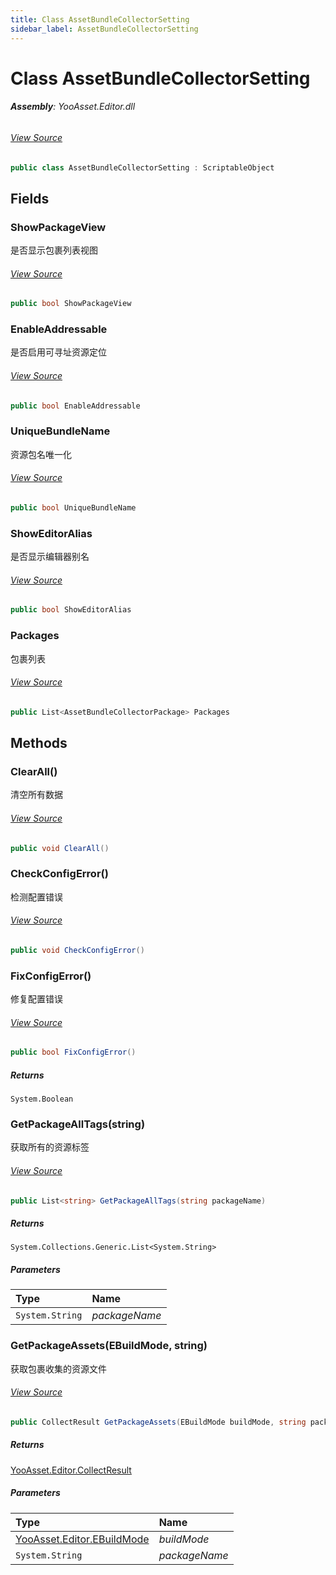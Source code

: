 ```yaml
---
title: Class AssetBundleCollectorSetting
sidebar_label: AssetBundleCollectorSetting
---
```

# Class AssetBundleCollectorSetting


###### **Assembly**: YooAsset.Editor.dll
###### [View Source](https://github.com/tuyoogame/YooAsset/blob/main/Assets/YooAsset/Editor/AssetBundleCollector/AssetBundleCollectorSetting.cs#L9)
```csharp title="Declaration"
public class AssetBundleCollectorSetting : ScriptableObject
```
## Fields
### ShowPackageView
是否显示包裹列表视图
###### [View Source](https://github.com/tuyoogame/YooAsset/blob/main/Assets/YooAsset/Editor/AssetBundleCollector/AssetBundleCollectorSetting.cs#L14)
```csharp title="Declaration"
public bool ShowPackageView
```
### EnableAddressable
是否启用可寻址资源定位
###### [View Source](https://github.com/tuyoogame/YooAsset/blob/main/Assets/YooAsset/Editor/AssetBundleCollector/AssetBundleCollectorSetting.cs#L19)
```csharp title="Declaration"
public bool EnableAddressable
```
### UniqueBundleName
资源包名唯一化
###### [View Source](https://github.com/tuyoogame/YooAsset/blob/main/Assets/YooAsset/Editor/AssetBundleCollector/AssetBundleCollectorSetting.cs#L24)
```csharp title="Declaration"
public bool UniqueBundleName
```
### ShowEditorAlias
是否显示编辑器别名
###### [View Source](https://github.com/tuyoogame/YooAsset/blob/main/Assets/YooAsset/Editor/AssetBundleCollector/AssetBundleCollectorSetting.cs#L29)
```csharp title="Declaration"
public bool ShowEditorAlias
```
### Packages
包裹列表
###### [View Source](https://github.com/tuyoogame/YooAsset/blob/main/Assets/YooAsset/Editor/AssetBundleCollector/AssetBundleCollectorSetting.cs#L35)
```csharp title="Declaration"
public List<AssetBundleCollectorPackage> Packages
```
## Methods
### ClearAll()
清空所有数据
###### [View Source](https://github.com/tuyoogame/YooAsset/blob/main/Assets/YooAsset/Editor/AssetBundleCollector/AssetBundleCollectorSetting.cs#L41)
```csharp title="Declaration"
public void ClearAll()
```
### CheckConfigError()
检测配置错误
###### [View Source](https://github.com/tuyoogame/YooAsset/blob/main/Assets/YooAsset/Editor/AssetBundleCollector/AssetBundleCollectorSetting.cs#L50)
```csharp title="Declaration"
public void CheckConfigError()
```
### FixConfigError()
修复配置错误
###### [View Source](https://github.com/tuyoogame/YooAsset/blob/main/Assets/YooAsset/Editor/AssetBundleCollector/AssetBundleCollectorSetting.cs#L61)
```csharp title="Declaration"
public bool FixConfigError()
```

##### Returns

`System.Boolean`
### GetPackageAllTags(string)
获取所有的资源标签
###### [View Source](https://github.com/tuyoogame/YooAsset/blob/main/Assets/YooAsset/Editor/AssetBundleCollector/AssetBundleCollectorSetting.cs#L77)
```csharp title="Declaration"
public List<string> GetPackageAllTags(string packageName)
```

##### Returns

`System.Collections.Generic.List<System.String>`

##### Parameters

| Type | Name |
|:--- |:--- |
| `System.String` | *packageName* |

### GetPackageAssets(EBuildMode, string)
获取包裹收集的资源文件
###### [View Source](https://github.com/tuyoogame/YooAsset/blob/main/Assets/YooAsset/Editor/AssetBundleCollector/AssetBundleCollectorSetting.cs#L94)
```csharp title="Declaration"
public CollectResult GetPackageAssets(EBuildMode buildMode, string packageName)
```

##### Returns

[YooAsset.Editor.CollectResult](../YooAsset.Editor/CollectResult.md)

##### Parameters

| Type | Name |
|:--- |:--- |
| [YooAsset.Editor.EBuildMode](../YooAsset.Editor/EBuildMode.md) | *buildMode* |
| `System.String` | *packageName* |

